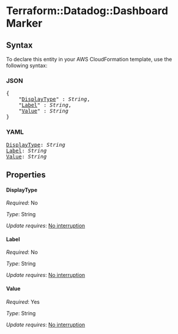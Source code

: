 # Terraform::Datadog::Dashboard Marker

## Syntax

To declare this entity in your AWS CloudFormation template, use the following syntax:

### JSON

<pre>
{
    "<a href="#displaytype" title="DisplayType">DisplayType</a>" : <i>String</i>,
    "<a href="#label" title="Label">Label</a>" : <i>String</i>,
    "<a href="#value" title="Value">Value</a>" : <i>String</i>
}
</pre>

### YAML

<pre>
<a href="#displaytype" title="DisplayType">DisplayType</a>: <i>String</i>
<a href="#label" title="Label">Label</a>: <i>String</i>
<a href="#value" title="Value">Value</a>: <i>String</i>
</pre>

## Properties

#### DisplayType

_Required_: No

_Type_: String

_Update requires_: [No interruption](https://docs.aws.amazon.com/AWSCloudFormation/latest/UserGuide/using-cfn-updating-stacks-update-behaviors.html#update-no-interrupt)

#### Label

_Required_: No

_Type_: String

_Update requires_: [No interruption](https://docs.aws.amazon.com/AWSCloudFormation/latest/UserGuide/using-cfn-updating-stacks-update-behaviors.html#update-no-interrupt)

#### Value

_Required_: Yes

_Type_: String

_Update requires_: [No interruption](https://docs.aws.amazon.com/AWSCloudFormation/latest/UserGuide/using-cfn-updating-stacks-update-behaviors.html#update-no-interrupt)

